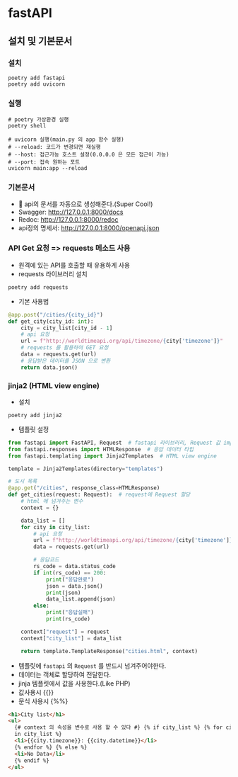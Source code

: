 # fastAPI

## 설치 및 기본문서

### 설치

```
poetry add fastapi
poetry add uvicorn
```

### 실행

```
# poetry 가상환경 실행
poetry shell

# uvicorn 실행(main.py 의 app 함수 실행)
# --reload: 코드가 변경되면 재실행
# --host: 접근가능 호스트 설정(0.0.0.0 은 모든 접근이 가능)
# --port: 접속 원하는 포트
uvicorn main:app --reload
```

### 기본문서

- 🧤 api의 문서를 자동으로 생성해준다.(Super Cool!)
- Swagger: http://127.0.0.1:8000/docs
- Redoc: http://127.0.0.1:8000/redoc
- api정의 명세서: http://127.0.0.1:8000/openapi.json

### API Get 요청 => requests 메소드 사용

- 원격에 있는 API를 호출할 때 유용하게 사용
- requests 라이브러리 설치

```
poetry add requests
```

- 기본 사용법

```py
@app.post("/cities/{city_id}")
def get_city(city_id: int):
    city = city_list[city_id - 1]
    # api 요청
    url = f"http://worldtimeapi.org/api/timezone/{city['timezone']}"
    # requests 를 활용하여 GET 요청
    data = requests.get(url)
    # 응답받은 데이터를 JSON 으로 변환
    return data.json()
```

### jinja2 (HTML view engine)

- 설치

```
poetry add jinja2
```

- 템플릿 설정

```py
from fastapi import FastAPI, Request  # fastapi 라이브러리, Request 값 import
from fastapi.responses import HTMLResponse  # 응답 데이터 타입
from fastapi.templating import Jinja2Templates  # HTML view engine

template = Jinja2Templates(directory="templates")

# 도시 목록
@app.get("/cities", response_class=HTMLResponse)
def get_cities(request: Request):  # request에 Request 할당
    # html 에 넘겨주는 변수
    context = {}

    data_list = []
    for city in city_list:
        # api 요청
        url = f"http://worldtimeapi.org/api/timezone/{city['timezone']}"
        data = requests.get(url)

        # 응답코드
        rs_code = data.status_code
        if int(rs_code) == 200:
            print("응답완료")
            json = data.json()
            print(json)
            data_list.append(json)
        else:
            print("응답실패")
            print(rs_code)

    context["request"] = request
    context["city_list"] = data_list

    return template.TemplateResponse("cities.html", context)
```

- 템플릿에 `fastapi` 의 `Request` 를 반드시 넘겨주어야한다.
- 데이터는 객체로 할당하여 전달한다.
- jinja 템플릿에서 값을 사용한다.(Like PHP)
- 값사용시 {{}}
- 문식 사용시 {%%}

```html
<h1>City list</h1>
<ul>
  {# context 의 속성을 변수로 사용 할 수 있다 #} {% if city_list %} {% for city
  in city_list %}
  <li>{{city.timezone}}: {{city.datetime}}</li>
  {% endfor %} {% else %}
  <li>No Data</li>
  {% endif %}
</ul>
```
